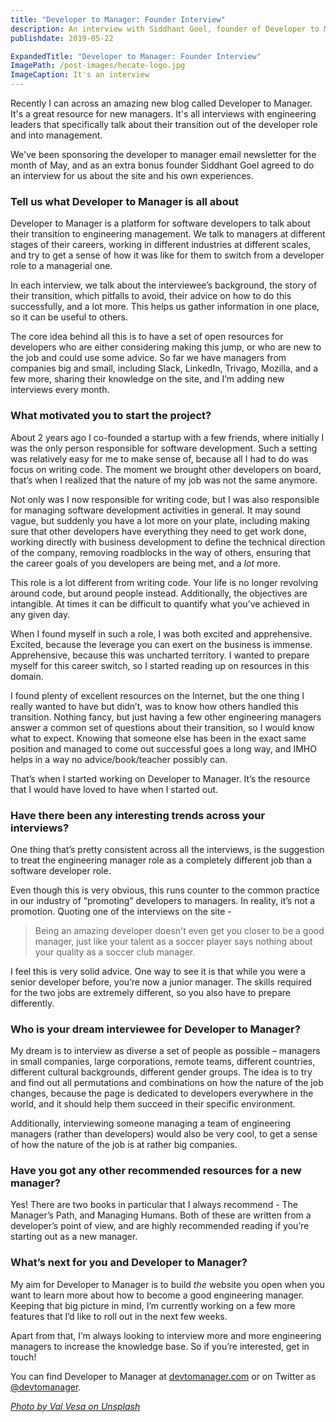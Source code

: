 ```yaml
---
title: "Developer to Manager: Founder Interview"
description: An interview with Siddhant Goel, founder of Developer to Manager, an excellent resource for recently promoted engineering managers.
publishdate: 2019-05-22

ExpandedTitle: "Developer to Manager: Founder Interview"
ImagePath: /post-images/hecate-logo.jpg
ImageCaption: It's an interview
---
```

Recently I can across an amazing new blog called Developer to Manager. It's a great resource for new managers. It's all interviews with engineering leaders that specifically talk about their transition out of the developer role and into management.

We've been sponsoring the developer to manager email newsletter for the month of May, and as an extra bonus founder Siddhant Goel agreed to do an interview for us about the site and his own experiences.

### Tell us what Developer to Manager is all about

Developer to Manager is a platform for software developers to talk about their transition to engineering management. We talk to managers at different stages of their careers, working in different industries at different scales, and try to get a sense of how it was like for them to switch from a developer role to a managerial one.

In each interview, we talk about the interviewee’s background, the story of their transition, which pitfalls to avoid, their advice on how to do this successfully, and a lot more. This helps us gather information in one place, so it can be useful to others.

The core idea behind all this is to have a set of open resources for developers who are either considering making this jump, or who are new to the job and could use some advice. So far we have managers from companies big and small, including Slack, LinkedIn, Trivago, Mozilla, and a few more, sharing their knowledge on the site, and I’m adding new interviews every month.

### What motivated you to start the project?

About 2 years ago I co-founded a startup with a few friends, where initially I was the only person responsible for software development. Such a setting was relatively easy for me to make sense of, because all I had to do was focus on writing code. The moment we brought other developers on board, that’s when I realized that the nature of my job was not the same anymore.

Not only was I now responsible for writing code, but I was also responsible for managing software development activities in general. It may sound vague, but suddenly you have a lot more on your plate, including making sure that other developers have everything they need to get work done, working directly with business development to define the technical direction of the company, removing roadblocks in the way of others, ensuring that the career goals of you developers are being met, and a *lot* more.

This role is a lot different from writing code. Your life is no longer revolving around code, but around people instead. Additionally, the objectives are intangible. At times it can be difficult to quantify what you’ve achieved in any given day.

When I found myself in such a role, I was both excited and apprehensive. Excited, because the leverage you can exert on the business is immense. Apprehensive, because this was uncharted territory. I wanted to prepare myself for this career switch, so I started reading up on resources in this domain.

I found plenty of excellent resources on the Internet, but the one thing I really wanted to have but didn’t, was to know how others handled this transition. Nothing fancy, but just having a few other engineering managers answer a common set of questions about their transition, so I would know what to expect. Knowing that someone else has been in the exact same position and managed to come out successful goes a long way, and IMHO helps in a way no advice/book/teacher possibly can.

That’s when I started working on Developer to Manager. It’s the resource that I would have loved to have when I started out.

### Have there been any interesting trends across your interviews?
	 	 	 	
One thing that’s pretty consistent across all the interviews, is the suggestion to treat the engineering manager role as a completely different job than a software developer role.

Even though this is very obvious, this runs counter to the common practice in our industry of “promoting” developers to managers. In reality, it’s not a promotion. Quoting one of the interviews on the site -

> Being an amazing developer doesn't even get you closer to be a good manager, just like your talent as a soccer player says nothing about your quality as a soccer club manager.

I feel this is very solid advice. One way to see it is that while you were a senior developer before, you’re now a junior manager. The skills required for the two jobs are extremely different, so you also have to prepare differently.

### Who is your dream interviewee for Developer to Manager?

My dream is to interview as diverse a set of people as possible – managers in small companies, large corporations, remote teams, different countries, different cultural backgrounds, different gender groups. The idea is to try and find out all permutations and combinations on how the nature of the job changes, because the page is dedicated to developers everywhere in the world, and it should help them succeed in their specific environment.

Additionally, interviewing someone managing a team of engineering managers (rather than developers) would also be very cool, to get a sense of how the nature of the job is at rather big companies.

### Have you got any other recommended resources for a new manager?

Yes! There are two books in particular that I always recommend - The Manager’s Path, and Managing Humans. Both of these are written from a developer’s point of view, and are highly recommended reading if you’re starting out as a new manager.

### What’s next for you and Developer to Manager?

My aim for Developer to Manager is to build *the* website you open when you want to learn more about how to become a good engineering manager. Keeping that big picture in mind, I’m currently working on a few more features that I’d like to roll out in the next few weeks.

Apart from that, I’m always looking to interview more and more engineering managers to increase the knowledge base. So if you’re interested, get in touch!

You can find Developer to Manager at [devtomanager.com](https://devtomanager.com/) or on Twitter as [@devtomanager](https://twitter.com/devtomanager).

*[Photo by Val Vesa on Unsplash](https://unsplash.com/photos/Dt6lz6m8r90)*
